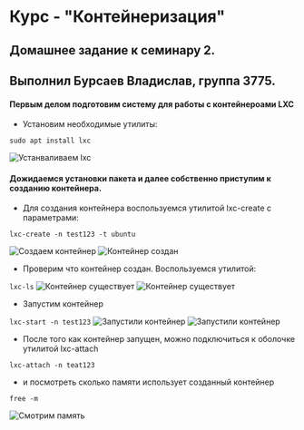 # Курс - "Контейнеризация"
## Домашнее задание к семинару 2.
## Выполнил Бурсаев Владислав, группа 3775.

#### Первым делом подготовим систему для работы с контейнероами LXC

* Установим необходимые утилиты:

``` sudo apt install lxc ```

![Устанваливаем lxc](/Homework_2/Sourse/Установка_lxc.png)

#### Дожидаемся установки пакета и далее собственно приступим к созданию контейнера.

 * Для создания контейнера воспользуемся утилитой lxc-create с параметрами:

 ``` lxc-create -n test123 -t ubuntu ```

 ![Создаем контейнер](/Homework_2/Sourse/Cоздание_контейнера_запуск.png)
 ![Контейнер создан](/Homework_2/Sourse/Контейнер_создан.png)

* Проверим что контейнер создан. Воспользуемся утилитой:

``` lxc-ls ``` 
![Контейнер существует](/Homework_2/Sourse/Контейнер_существует.png)
![Контейнер существует](/Homework_2/Sourse/Контейнер_сущестует_2.png)

* Запустим контейнер

```lxc-start -n test123```
![Запустили контейнер](/Homework_2/Sourse/Start_conteiner.png)
![Запустили контейнер](/Homework_2/Sourse/Start.png)

* После того как контейнер запущен, можно подключиться к оболочке утилитой lxc-attach

``` lxc-attach -n teat123 ```
* и посмотреть сколько памяти использует созданный контейнер

``` free -m ```

![Смотрим память](/Homework_2/Sourse/Смотрим_память_контейнера.png)

